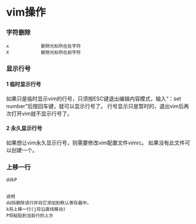 vim操作
==

### 字符删除
```
x            删除光标所在处字符
X            删除光标所在前字符
```

### 显示行号

#### 1 临时显示行号 
如果只是临时显示vim的行号，只须按ESC键退出编辑内容模式，输入“：set number”后按回车键，就可以显示行号了。 行号显示只是暂时的，退出vim后再次打开vim就不显示行号了。

#### 2 永久显示行号 
如果想让vim永久显示行号，则需要修改vim配置文件vimrc。 如果没有此文件可以创建一个。

### 上移一行
```
ddkP

 
说明
dd将删除该行并将它添加到默认寄存器中。
k将上移一行(j将沿直线移动)
P将粘贴到当前行的上方
```

